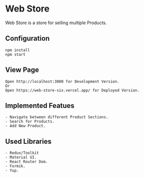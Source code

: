 # Web Store

Web Store is a store for selling multiple Products.


## Configuration

```
npm install
npm start
```

## View Page

```
Open http://localhost:3000 for Development Version.
Or
Open https://web-store-six.vercel.app/ for Deployed Version.
```

## Implemented Featues

```
- Navigate between different Product Sections.
- Search for Products.
- Add New Product.
```


## Used Libraries

```
- Redux/Toolkit
- Material UI.
- React Router Dom.
- Formik.
- Yup.
```
